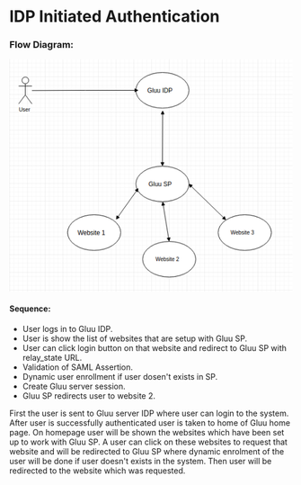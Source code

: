 # IDP Initiated Authentication

### Flow Diagram:
![image](https://github.com/arvindsinghtomar/idp-initiated-auth/blob/master/GluuIDPInitiatedAuth.png)

#### Sequence:
  - User logs in to Gluu IDP.
  - User is show the list of websites that are setup with Gluu SP.
  - User can click login button on that website and redirect to Gluu SP with relay_state URL.
  - Validation of SAML Assertion.
  - Dynamic user enrollment if user dosen't exists in SP.
  - Create Gluu server session.
  - Gluu SP redirects user to website 2.
 
First the user is sent to Gluu server IDP where user can login to the system. 
After user is successfully authenticated user is taken to home of Gluu home page. 
On homepage user will be shown the websites which have been set up to work with Gluu SP. 
A user can click on these websites to request that website and will be redirected to Gluu SP where dynamic enrolment of the user will be done if user doesn't exists in the system. 
Then user will be redirected to the website which was requested.

